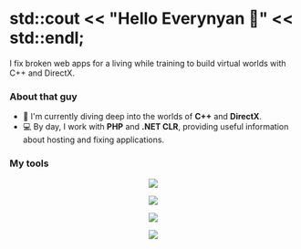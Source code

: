 # std::cout << "Hello Everynyan 👋" << std::endl;
I fix broken web apps for a living while training to build virtual worlds with C++ and DirectX.

### About that guy

-   🚀 I'm currently diving deep into the worlds of **C++** and **DirectX**.
-   💻 By day, I work with **PHP** and **.NET CLR**, providing useful information about hosting and fixing applications.

### My tools

<p align="center">
    <img src="https://skillicons.dev/icons?i=c,cpp,java,python,js,ts,php" />
</p>

<p align="center">
    <img src="https://skillicons.dev/icons?i=laravel,dotnet,wordpress,nginx,mysql,postgres" />
</p>

<p align="center">
    <img src="https://skillicons.dev/icons?i=html,css,tailwind,vite" />
</p>

<p align="center">
    <img src="https://skillicons.dev/icons?i=vim,vscode,neovim,powershell,bash" />
</p>
